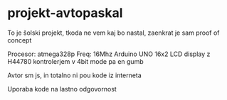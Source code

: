 # projekt-avtopaskal

To je šolski projekt, tkoda ne vem kaj bo nastal, zaenkrat je sam proof of concept

Procesor: atmega328p
Freq: 16Mhz
Arduino UNO
16x2 LCD display z H44780 kontrolerjem v 4bit mode
pa en gumb

Avtor sm js, in totalno ni pou kode iz interneta

Uporaba kode na lastno odgovornost
